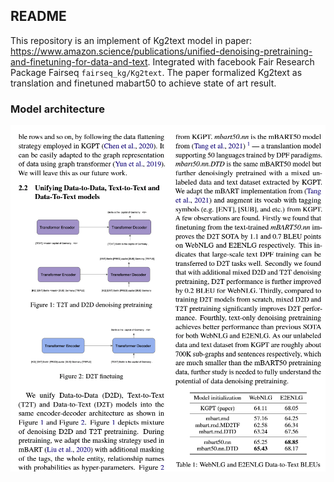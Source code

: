 ## README
This repository is an implement of Kg2text model in paper: https://www.amazon.science/publications/unified-denoising-pretraining-and-finetuning-for-data-and-text. Integrated with facebook Fair Research Package Fairseq `fairseq_kg/Kg2text`. The paper formalized Kg2text as translation and finetuned mabart50 to achieve state of art result.

### Model architecture
![1706825236606](image/README/1706825236606.png)

